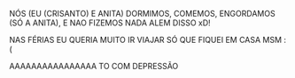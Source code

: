 NÓS (EU (CRISANTO) E ANITA) DORMIMOS, COMEMOS, ENGORDAMOS (SÓ A ANITA), E NAO FIZEMOS NADA ALEM DISSO xD!

NAS FÉRIAS EU QUERIA MUITO IR VIAJAR SÓ QUE FIQUEI EM CASA MSM :(

AAAAAAAAAAAAAAAA TO COM DEPRESSÃO
